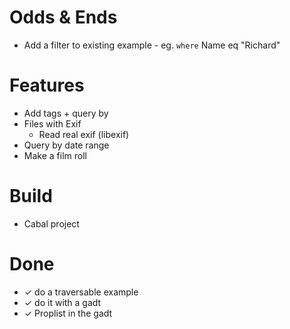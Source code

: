 
# Odds & Ends
+ Add a filter to existing example - eg. `where` Name eq "Richard"

# Features
+ Add tags + query by 
+ Files with Exif
  + Read real exif (libexif)
+ Query by date range
+ Make a film roll

# Build
+ Cabal project

# Done
- ✓ do a traversable example
- ✓ do it with a gadt
- ✓ Proplist in the gadt
